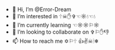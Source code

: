 - 👋 Hi, I’m @Error-Dream
- 👀 I’m interested in 🕆☠✋✞☜☼💧☜💧
- 🌱 I’m currently learning ☜☼☼⚐☼
- 💞️ I’m looking to collaborate on ✞⚐✋👎
- 📫 How to reach me ✡⚐🕆 👍✌☠🕯❄

<!---
Error-Dream/Error-Dream is a ✨ special ✨ repository because its `README.md` (this file) appears on your GitHub profile.
You can click the Preview link to take a look at your changes.
--->
